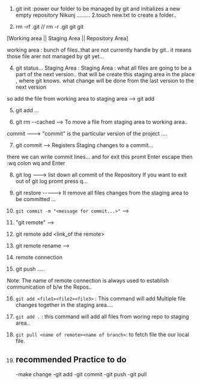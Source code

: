 1. git init :power our folder to be managed by git and initializes a new empty repository
Nikunj
.........
2.touch new.txt to create a folder..

3. rm -rf .git // rm -r .git
   git git 

[Working area || Staging Area || Repository Area]

working area : bunch of files..that are not currently handle by git..
it means those file arer not managed by git yet...

4. git status...
Staging Area : 
Staging Area : what all files are going to be a part of the next version..
that will be create this staging area in the place , where git knows. what change will be done from the last version to the next version

so add the file from working area to staging area --> git add <file>

5. git add <file> ...

6. git rm --cached <files> --> To move a file from staging area to working area..

commit ---> "commit" is the particular version of the project ....

7. git commit --> Registers Staging changes to a commit...

there we can write commit lines... and for exit this promt Enter escape then :wq colon wq and Enter


8. git log ---> list down all commit of the Repository If you want to exit out of git log promt press q...


9. git restore <file> -----> It remove all files changes from the staging area to be committed ...


10. `git commit -m "<message for commit...>"` -->

11. "git remote" -->

12. git remote add <name of remote> <link_of the remote>

13. git remote rename <oldName><newName>--> 
14. remote connection
15. git push <name of remote> <branch name_ By default master>.....


Note: The name of remote connection is always used to establish communication of b/w the Repos..

16. `git add <file1><file2><file3>` : This command will add Multiple file changes together in the staging area....

17. `git add .` : this command will add all files from woring repo to staging area..

18. `git pull <name of remote><name of branch>`: to fetch file the our local file. 

19. ## recommended Practice to do
    -make change
    -git add <filename>
    -git commit
    -git push
    -git pull
